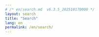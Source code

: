 ```yaml
---
# /* en/search.md  v6.3.5_202510170000 */
layout: search
title: "Search"
lang: en
permalink: /en/search/
---
```


